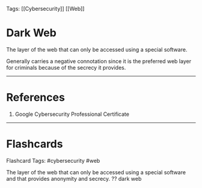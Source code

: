 Tags: [[Cybersecurity]] [[Web]]
# Dark Web

The layer of the web that can only be accessed using a special software.

Generally carries a negative connotation since it is the preferred web layer for criminals because of the secrecy it provides.

---
# References

1. Google Cybersecurity Professional Certificate

---
# Flashcards

Flashcard Tags: #cybersecurity #web 

The layer of the web that can only be accessed using a special software and that provides anonymity and secrecy.
??
dark web
<!--SR:!2024-05-14,15,290!2024-05-06,8,250-->
